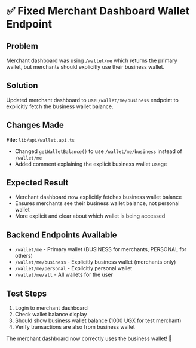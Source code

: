 # ✅ Fixed Merchant Dashboard Wallet Endpoint

## Problem
Merchant dashboard was using `/wallet/me` which returns the primary wallet, but merchants should explicitly use their business wallet.

## Solution
Updated merchant dashboard to use `/wallet/me/business` endpoint to explicitly fetch the business wallet balance.

## Changes Made
**File:** `lib/api/wallet.api.ts`
- Changed `getWalletBalance()` to use `/wallet/me/business` instead of `/wallet/me`
- Added comment explaining the explicit business wallet usage

## Expected Result
- Merchant dashboard now explicitly fetches business wallet balance
- Ensures merchants see their business wallet balance, not personal wallet
- More explicit and clear about which wallet is being accessed

## Backend Endpoints Available
- `/wallet/me` - Primary wallet (BUSINESS for merchants, PERSONAL for others)
- `/wallet/me/business` - Explicitly business wallet (merchants only)
- `/wallet/me/personal` - Explicitly personal wallet
- `/wallet/me/all` - All wallets for the user

## Test Steps
1. Login to merchant dashboard
2. Check wallet balance display
3. Should show business wallet balance (1000 UGX for test merchant)
4. Verify transactions are also from business wallet

The merchant dashboard now correctly uses the business wallet! 🎉
